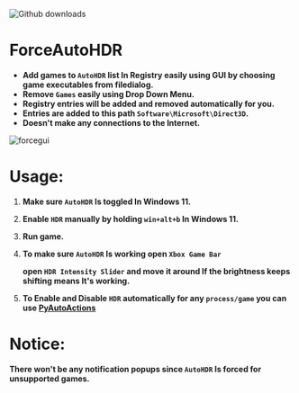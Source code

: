 ![Github downloads](https://img.shields.io/github/downloads/7gxycn08/ForceAutoHDR/total?label=Github+Downloads)


# ForceAutoHDR


- **Add games to `AutoHDR` list In Registry easily using GUI by choosing game executables from filedialog.**
- **Remove `Games` easily using Drop Down Menu.**
- **Registry entries will be added and removed automatically for you.**
- **Entries are added to this path `Software\Microsoft\Direct3D`.**
- **Doesn't make any connections to the Internet.**



![forcegui](https://github.com/7gxycn08/ForceAutoHDR/assets/121936658/8f62b984-d146-4b3e-a8ea-8ce99d834f91)




# Usage:
1. **Make sure `AutoHDR` Is toggled In Windows 11.**
2. **Enable `HDR` manually by holding `win+alt+b` In Windows 11.**
3. **Run game.**
4. **To make sure `AutoHDR` Is working open `Xbox Game Bar`**
  
  
   **open `HDR Intensity Slider` and move it around If the brightness keeps shifting means It's working.**
8. **To Enable and Disable `HDR` automatically for any `process/game` you can use [PyAutoActions](https://github.com/7gxycn08/PyAutoActions/)**

# Notice:
**There won't be any notification popups since `AutoHDR` Is forced for unsupported games.**
